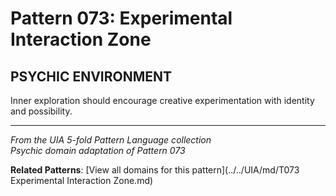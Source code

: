 # Pattern 073: Experimental Interaction Zone

## PSYCHIC ENVIRONMENT

Inner exploration should encourage creative experimentation with identity and possibility.

---

*From the UIA 5-fold Pattern Language collection*  
*Psychic domain adaptation of Pattern 073*

**Related Patterns**: [View all domains for this pattern](../../UIA/md/T073 Experimental Interaction Zone.md)